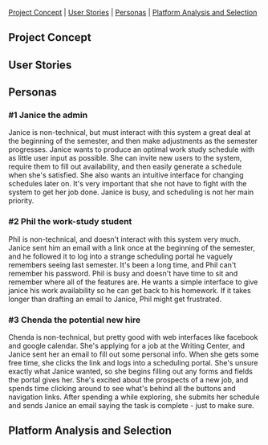 [Project Concept](#project-concept) | [User Stories](#user-stories) | [Personas](#personas) | [Platform Analysis and Selection](#platform-analysis-and-selection)

## Project Concept

## User Stories

## Personas

### #1 Janice the admin

Janice is non-technical, but must interact with this system a great deal at the beginning of the semester, and then make adjustments as the semester progresses.  Janice wants to produce an optimal work study schedule with as little user input as possible.  She can invite new users to the system, require them to fill out availability, and then easily generate a schedule when she's satisfied.  She also wants an intuitive interface for changing schedules later on.  It's very important that she not have to fight with the system to get her job done.  Janice is busy, and scheduling is not her main priority.

### #2 Phil the work-study student

Phil is non-technical, and doesn't interact with this system very much.  Janice sent him an email with a link once at the beginning of the semester, and he followed it to log into a strange scheduling portal he vaguely remembers seeing last semester.  It's been a long time, and Phil can't remember his password.  Phil is busy and doesn't have time to sit and remember where all of the features are.  He wants a simple interface to give janice his work availability so he can get back to his homework.  If it takes longer than drafting an email to Janice, Phil might get frustrated.

### #3 Chenda the potential new hire

Chenda is non-technical, but pretty good with web interfaces like facebook and google calendar.  She's applying for a job at the Writing Center, and Janice sent her an email to fill out some personal info.  When she gets some free time, she clicks the link and logs into a scheduling portal.  She's unsure exactly what Janice wanted, so she begins filling out any forms and fields the portal gives her.  She's excited about the prospects of a new job, and spends time clicking around to see what's behind all the buttons and navigation links.  After spending a while exploring, she submits her schedule and sends Janice an email saying the task is complete - just to make sure.

## Platform Analysis and Selection
